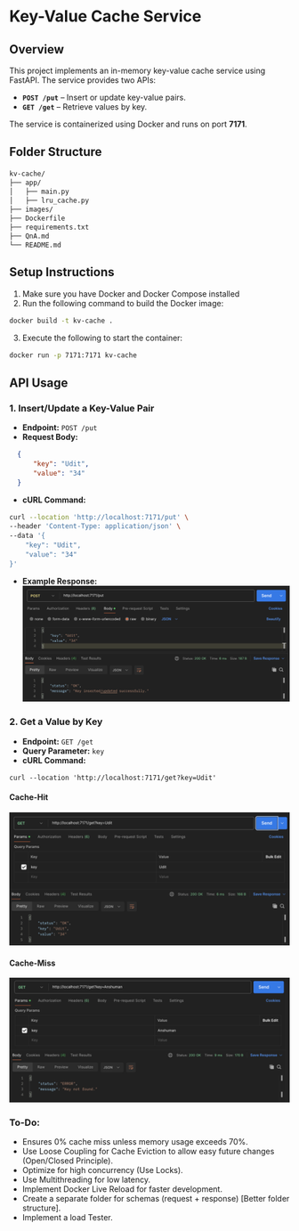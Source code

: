 # Key-Value Cache Service  

## Overview  
This project implements an in-memory key-value cache service using FastAPI. The service provides two APIs:  
- **`POST /put`** – Insert or update key-value pairs.  
- **`GET /get`** – Retrieve values by key.  

The service is containerized using Docker and runs on port **7171**.  

## Folder Structure  
```plaintext
kv-cache/
├── app/
│   ├── main.py
│   ├── lru_cache.py
├── images/
├── Dockerfile
├── requirements.txt
├── QnA.md
└── README.md
```

## Setup Instructions 
1. Make sure you have Docker and Docker Compose installed
2. Run the following command to build the Docker image:
```sh
docker build -t kv-cache .
```
3. Execute the following to start the container:
```sh
docker run -p 7171:7171 kv-cache
```

## API Usage 
### 1. Insert/Update a Key-Value Pair 
- **Endpoint:** `POST /put`  
- **Request Body:**  
```json
  {
      "key": "Udit",
      "value": "34"
  }
```
- **cURL Command:**
```sh
curl --location 'http://localhost:7171/put' \
--header 'Content-Type: application/json' \
--data '{
    "key": "Udit",
    "value": "34"
}'
```
- **Example Response:**
![Post API](./images/post_api.png)

### 2. Get a Value by Key
- **Endpoint:** `GET /get`
- **Query Parameter:** `key`
- **cURL Command:**
```
curl --location 'http://localhost:7171/get?key=Udit'
```
#### Cache-Hit
![Cache Hit](./images/cache_hit.png)
#### Cache-Miss
![Cache Miss](./images/cache_miss.png)


### To-Do:
- Ensures 0% cache miss unless memory usage exceeds 70%.
- Use Loose Coupling for Cache Eviction to allow easy future changes (Open/Closed Principle).
- Optimize for high concurrency (Use Locks).
- Use Multithreading for low latency.
- Implement Docker Live Reload for faster development.
- Create a separate folder for schemas (request + response) [Better folder structure].
- Implement a load Tester.
